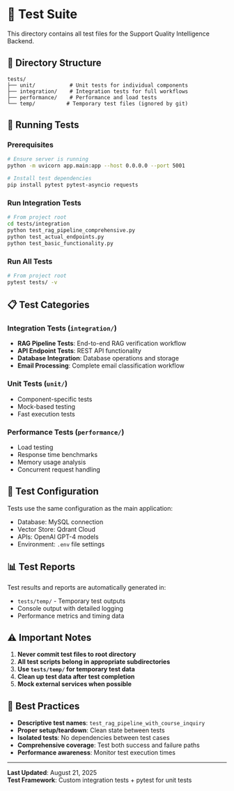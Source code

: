 # 🧪 Test Suite

This directory contains all test files for the Support Quality Intelligence Backend.

## 📁 Directory Structure

```
tests/
├── unit/           # Unit tests for individual components
├── integration/    # Integration tests for full workflows
├── performance/    # Performance and load tests
└── temp/          # Temporary test files (ignored by git)
```

## 🚀 Running Tests

### Prerequisites
```bash
# Ensure server is running
python -m uvicorn app.main:app --host 0.0.0.0 --port 5001

# Install test dependencies
pip install pytest pytest-asyncio requests
```

### Run Integration Tests
```bash
# From project root
cd tests/integration
python test_rag_pipeline_comprehensive.py
python test_actual_endpoints.py
python test_basic_functionality.py
```

### Run All Tests
```bash
# From project root
pytest tests/ -v
```

## 📋 Test Categories

### Integration Tests (`integration/`)
- **RAG Pipeline Tests**: End-to-end RAG verification workflow
- **API Endpoint Tests**: REST API functionality
- **Database Integration**: Database operations and storage
- **Email Processing**: Complete email classification workflow

### Unit Tests (`unit/`)
- Component-specific tests
- Mock-based testing
- Fast execution tests

### Performance Tests (`performance/`)
- Load testing
- Response time benchmarks
- Memory usage analysis
- Concurrent request handling

## 🔧 Test Configuration

Tests use the same configuration as the main application:
- Database: MySQL connection
- Vector Store: Qdrant Cloud
- APIs: OpenAI GPT-4 models
- Environment: `.env` file settings

## 📊 Test Reports

Test results and reports are automatically generated in:
- `tests/temp/` - Temporary test outputs
- Console output with detailed logging
- Performance metrics and timing data

## ⚠️ Important Notes

1. **Never commit test files to root directory**
2. **All test scripts belong in appropriate subdirectories**
3. **Use `tests/temp/` for temporary test data**
4. **Clean up test data after test completion**
5. **Mock external services when possible**

## 🎯 Best Practices

- **Descriptive test names**: `test_rag_pipeline_with_course_inquiry`
- **Proper setup/teardown**: Clean state between tests
- **Isolated tests**: No dependencies between test cases
- **Comprehensive coverage**: Test both success and failure paths
- **Performance awareness**: Monitor test execution times

---

**Last Updated**: August 21, 2025  
**Test Framework**: Custom integration tests + pytest for unit tests
